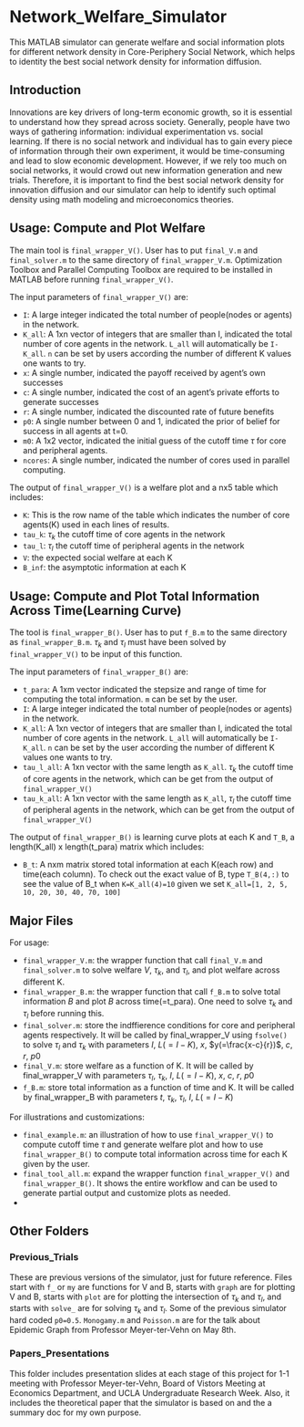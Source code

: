 # Network_Welfare_Simulator
This MATLAB simulator can generate welfare and social information plots for different network density in Core-Periphery Social Network, which helps to identity the best social network density for information diffusion.

## Introduction
Innovations are key drivers of long-term economic growth, so it is essential to understand how they spread across society. Generally, people have two ways of gathering information: individual experimentation vs. social learning. If there is no social network and individual has to gain every piece of information through their own experiment, it would be time-consuming and lead to slow economic development. However, if we rely too much on social networks, it would crowd out new information generation and new trials. Therefore, it is important to find the best social network density for innovation diffusion and our simulator can help to identify such optimal density using math modeling and microeconomics theories. 

## Usage: Compute and Plot Welfare
The main tool is `final_wrapper_V()`. User has to put `final_V.m` and `final_solver.m` to the same directory of `final_wrapper_V.m`. Optimization Toolbox and Parallel Computing Toolbox are required to be installed in MATLAB before running `final_wrapper_V()`. 

The input parameters of `final_wrapper_V()` are:

- `I`: A large integer indicated the total number of people(nodes or agents) in the network.
- `K_all`: A 1xn vector of integers that are smaller than I, indicated the total number of core agents in the network. `L_all` will automatically be `I-K_all`. `n` can be set by users according the number of different K values one wants to try. 
- `x`: A single number, indicated the payoff received by agent’s own successes 
- `c`: A single number, indicated the cost of an agent’s private efforts to generate successes
- `r`: A single number, indicated the discounted rate of future benefits
- `p0`: A single number between 0 and 1, indicated the prior of belief for success in all agents at t=0.
- `m0`: A 1x2 vector, indicated the initial guess of the cutoff time $\tau$ for core and peripheral agents.
- `ncores`: A single number, indicated the number of cores used in parallel computing.

The output of `final_wrapper_V()` is a welfare plot and a nx5 table which includes:

- `K`: This is the row name of the table which indicates the number of core agents(K) used in each lines of results.
- `tau_k`: $\tau_k$ the cutoff time of core agents in the network
- `tau_l`: $\tau_l$ the cutoff time of peripheral agents in the network
- `V`: the expected social welfare at each K
- `B_inf`: the asymptotic information at each K

## Usage: Compute and Plot Total Information Across Time(Learning Curve)
The tool is `final_wrapper_B()`. User has to put `f_B.m` to the same directory as `final_wrapper_B.m`. $\tau_k$ and $\tau_l$ must have been solved by `final_wrapper_V()` to be input of this function. 

The input parameters of `final_wrapper_B()` are:

- `t_para`: A 1xm vector indicated the stepsize and range of time for computing the total information. `m` can be set by the user.
- `I`: A large integer indicated the total number of people(nodes or agents) in the network.
- `K_all`: A 1xn vector of integers that are smaller than I, indicated the total number of core agents in the network. `L_all` will automatically be `I-K_all`. `n` can be set by the user according the number of different K values one wants to try. 
- `tau_l_all`: A 1xn vector with the same length as `K_all`. $\tau_k$ the cutoff time of core agents in the network, which can be get from the output of `final_wrapper_V()`
- `tau_k_all`: A 1xn vector with the same length as `K_all`, $\tau_l$ the cutoff time of peripheral agents in the network, which can be get from the output of `final_wrapper_V()`

The output of `final_wrapper_B()` is learning curve plots at each K and `T_B`, a length(K_all) x length(t_para) matrix which includes:

- `B_t`: A nxm matrix stored total information at each K(each row) and time(each column). To check out the exact value of B, type `T_B(4,:)` to see the value of B_t when `K=K_all(4)=10` given we set `K_all=[1, 2, 5, 10, 20, 30, 40, 70, 100]`

## Major Files
For usage:
- `final_wrapper_V.m`: the wrapper function that call `final_V.m` and `final_solver.m` to solve welfare $V$, $\tau_k$, and $\tau_l$, and plot welfare across different K.
- `final_wrapper_B.m`: the wrapper function that call `f_B.m` to solve total information $B$ and plot $B$ across time(=t_para). One need to solve $\tau_k$ and $\tau_l$ before running this. 
- `final_solver.m`: store the indffierence conditions for core and peripheral agents respectively. It will be called by final_wrapper_V using `fsolve()` to solve $\tau_l$ and $\tau_k$ with parameters $I$, $L(=I-K)$, $x$, $y(=\frac{x-c}{r})$, $c$, $r$, $p0$
- `final_V.m`: store welfare as a function of K. It will be called by final_wrapper_V with parameters $\tau_l$, $\tau_k$, $I$, $L(=I-K)$, $x$, $c$, $r$, $p0$
- `f_B.m`: store total information as a function of time and K. It will be called by final_wrapper_B with parameters $t$, $\tau_k$, $\tau_l$, $I$, $L(=I-K)$

For illustrations and customizations:
- `final_example.m`: an illustration of how to use `final_wrapper_V()` to compute cutoff time $\tau$ and generate welfare plot and how to use `final_wrapper_B()` to compute total information across time for each K given by the user. 
- `final_tool_all.m`: expand the wrapper function `final_wrapper_V()` and `final_wrapper_B()`. It shows the entire workflow and can be used to generate partial output and customize plots as needed.
- 
## Other Folders

### Previous_Trials
These are previous versions of the simulator, just for future reference. Files start with `f_` or `my` are functions for V and B, starts with `graph` are for plotting V and B, starts with `plot` are for plotting the intersection of $\tau_k$ and $\tau_l$, and starts with `solve_` are for solving $\tau_k$ and $\tau_l$. Some of the previous simulator hard coded `p0=0.5`. `Monogamy.m` and `Poisson.m` are for the talk about Epidemic Graph from Professor Meyer-ter-Vehn on May 8th.

### Papers_Presentations
This folder includes presentation slides at each stage of this project for 1-1 meeting with Professor Meyer-ter-Vehn, Board of Vistors Meeting at Economics Department, and UCLA Undergraduate Research Week. Also, it includes the theoretical paper that the simulator is based on and the a summary doc for my own purpose. 
